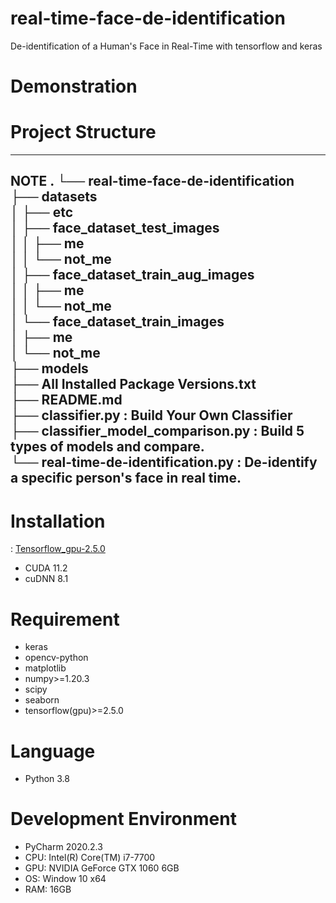 # real-time-face-de-identification
 De-identification of a Human's Face in Real-Time with tensorflow and keras
 
# Demonstration

# Project Structure
---
**NOTE**
.
└── real-time-face-de-identification  
    ├── datasets  
    │   ├── etc  
    │   ├── face_dataset_test_images  
    │   │   ├── me  
    │   │   └── not_me  
    │   ├── face_dataset_train_aug_images  
    │   │   ├── me  
    │   │   └── not_me  
    │   └── face_dataset_train_images  
    │       ├── me  
    │       └── not_me  
    ├── models  
    ├── All Installed Package Versions.txt  
    ├── README.md  
    ├── classifier.py : Build Your Own Classifier  
    ├── classifier_model_comparison.py : Build 5 types of models and compare.  
    └── real-time-de-identification.py : De-identify a specific person's face in real time. 
---

# Installation
: [Tensorflow_gpu-2.5.0](https://www.tensorflow.org/install/source_windows#tested_build_configurations)
- CUDA 11.2
- cuDNN 8.1

# Requirement
- keras
- opencv-python
- matplotlib
- numpy>=1.20.3
- scipy
- seaborn
- tensorflow(gpu)>=2.5.0

# Language
- Python 3.8

# Development Environment
- PyCharm 2020.2.3
- CPU: Intel(R) Core(TM) i7-7700
- GPU: NVIDIA GeForce GTX 1060 6GB
- OS: Window 10 x64
- RAM: 16GB
